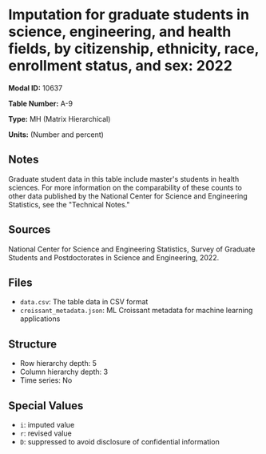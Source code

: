 # Imputation for graduate students in science, engineering, and health fields, by citizenship, ethnicity, race, enrollment status, and sex: 2022

**Modal ID:** 10637

**Table Number:** A-9

**Type:** MH (Matrix Hierarchical)

**Units:** (Number and percent)

## Notes

Graduate student data in this table include master's students in health sciences. For more information on the comparability of these counts to other data published by the National Center for Science and Engineering Statistics, see the "Technical Notes."

## Sources

National Center for Science and Engineering Statistics, Survey of Graduate Students and Postdoctorates in Science and Engineering, 2022.

## Files

- `data.csv`: The table data in CSV format
- `croissant_metadata.json`: ML Croissant metadata for machine learning applications

## Structure

- Row hierarchy depth: 5
- Column hierarchy depth: 3
- Time series: No

## Special Values

- `i`: imputed value
- `r`: revised value
- `D`: suppressed to avoid disclosure of confidential information

